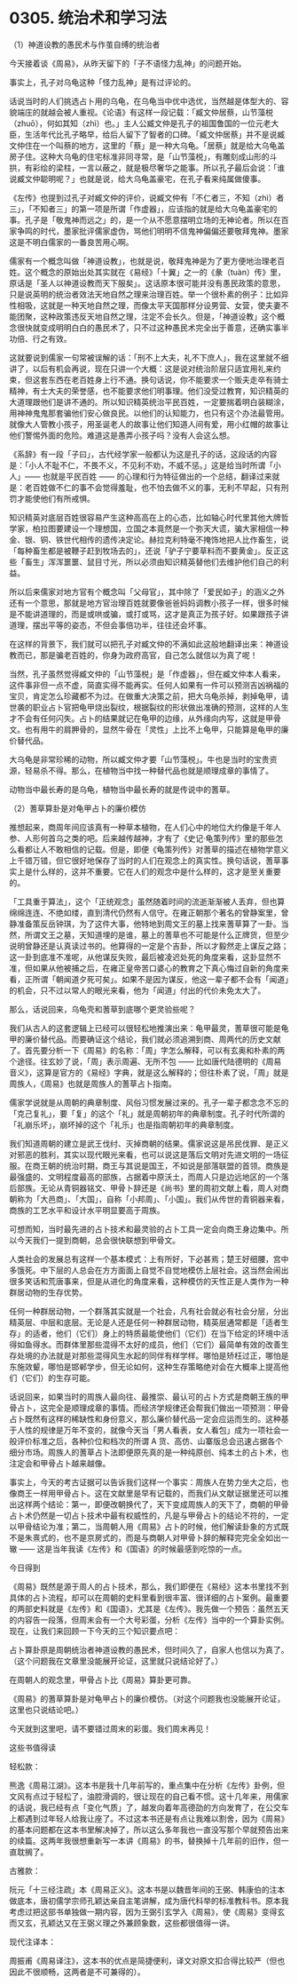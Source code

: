 # 0305. 统治术和学习法

（1）神道设教的愚民术与作茧自缚的统治者

今天接着谈《周易》，从昨天留下的「子不语怪力乱神」的问题开始。

事实上，孔子对乌龟这种「怪力乱神」是有过评论的。

话说当时的人们挑选占卜用的乌龟，在乌龟当中优中选优，当然越是体型大的、容貌端庄的就越会被人重视。《论语》有这样一段记载：「臧文仲居蔡，山节藻棁（zhuō），何如其知（zhì）也。」主人公臧文仲是孔子的祖国鲁国的一位元老大臣，生活年代比孔子略早，给后人留下了智者的口碑。「臧文仲居蔡」并不是说臧文仲住在一个叫蔡的地方，这里的「蔡」是一种大乌龟。「居蔡」就是给大乌龟盖房子住。这种大乌龟的住宅标准非同寻常，是「山节藻棁」，有雕刻成山形的斗拱，有彩绘的梁柱，一言以蔽之，就是极尽奢华之能事。所以孔子最后会说：「谁说臧文仲聪明呢？」也就是说，给大乌龟盖豪宅，在孔子看来纯属做傻事。

《左传》也提到过孔子对臧文仲的评价，说臧文仲有「不仁者三，不知（zhì）者三」，「不知者三」的第一项是所谓「作虚器」，应该指的就是给大乌龟盖豪宅的事。孔子是「敬鬼神而远之」的，是一个从不愿意摆明立场的无神论者。所以在百家争鸣的时代，墨家批评儒家虚伪，骂他们明明不信鬼神偏偏还要敬拜鬼神。墨家这是不明白儒家的一番良苦用心啊。

儒家有一个概念叫做「神道设教」，也就是说，敬拜鬼神是为了更方便地治理老百姓。这个概念的原始出处其实就在《易经》「十翼」之一的《彖（tuàn）传》里，原话是「圣人以神道设教而天下服矣」。这话原本很可能并没有愚民政策的意思，只是说英明的统治者效法天地自然之理来治理百姓。举一个很朴素的例子：比如异性相吸，这就是一种天地自然之理，而像太平天国那样分设男营、女营，使夫妻不能团聚，这种政策违反天地自然之理，注定不会长久。但是，「神道设教」这个概念很快就变成明明白白的愚民术了，只不过这种愚民术完全出于善意，还确实事半功倍、行之有效。

这就要说到儒家一句常被误解的话：「刑不上大夫，礼不下庶人」，我在这里就不细讲了，以后有机会再说，现在只讲一个大概：这是说对统治阶层只适宜用礼来约束，但这套东西在老百姓身上行不通。换句话说，你不能要求一个贩夫走卒有骑士精神，有士大夫的荣誉感，也不能要求他们明事理。他们没受过教育，知识精英的大道理跟他们是讲不通的。所以知识精英统治平民百姓，一定要揣着明白装糊涂，用神神鬼鬼那套骗他们安心做良民。以他们的认知能力，也只有这个办法最管用。就像大人管教小孩子，用圣诞老人的故事让他们知道人间有爱，用小红帽的故事让他们警惕外面的危险。难道这是愚弄小孩子吗？没有人会这么想。

《系辞》有一段「子曰」，古代经学家一般都认为这是孔子的话，这段话的内容是：「小人不耻不仁，不畏不义，不见利不劝，不威不惩。」这是给当时所谓「小人」—— 也就是平民百姓 —— 的心理和行为特征做出的一个总结，翻译过来就是：老百姓做不仁的事不会觉得羞耻，也不怕去做不义的事，无利不早起，只有刑罚才能使他们有所戒惧。

知识精英对底层百姓很容易产生这种高高在上的心态，比如轴心时代里其他大牌哲学家，柏拉图要建设一个理想国，立国之本竟然是一个弥天大谎，骗大家相信一种金、银、铜、铁世代相传的遗传决定论。赫拉克利特毫不掩饰地把人比作畜生，说「每种畜生都是被鞭子赶到牧场去的」，还说「驴子宁要草料而不要黄金」。反正这些「畜生」浑浑噩噩、鼠目寸光，所以必须由知识精英替他们去维护他们自己的利益。

所以后来儒家对地方官有个概念叫「父母官」，其中除了「爱民如子」的涵义之外还有一个意思，那就是地方官治理百姓就要像爸爸妈妈调教小孩子一样，很多时候是不能讲道理的，而是或哄或骗，或打或骂，这才是真正为孩子好。如果跟孩子讲道理，摆出平等的姿态，不但会事倍功半，往往还会坏事。

在这样的背景下，我们就可以把孔子对臧文仲的不满如此这般地翻译出来：神道设教而已，那是骗老百姓的，你身为政府高官，自己怎么就信以为真了呢！

当然，孔子虽然觉得臧文仲的「山节藻棁」是「作虚器」，但在臧文仲本人看来，这件事非但一点不虚，简直实得不能再实。任何人如果有一件可以预测吉凶祸福的宝贝，肯定怎么珍藏都不为过。在做重大决策之前，把大乌龟杀掉，剥掉龟甲，请世袭的职业占卜官把龟甲烧出裂纹，根据裂纹的形状做出准确的预测，这样的人生才不会有任何闪失。占卜的结果就记在龟甲的边缘，从外缘向内写，这就是甲骨文。也有用牛的肩胛骨的，显然牛骨在「灵性」上比不上龟甲，只能算是龟甲的廉价替代品。

大乌龟是非常珍稀的动物，所以臧文仲才要「山节藻棁」。牛也是当时的宝贵资源，轻易杀不得。那么，在植物当中找一种替代品也就是顺理成章的事情了。

动物当中最长寿的是乌龟，植物当中最长寿的就是传说中的蓍草。

（2）蓍草算卦是对龟甲占卜的廉价模仿

推想起来，商周年间应该真有一种草本植物，在人们心中的地位大约像是千年人参、人形何首乌之类的吧。后来越传越神，才有了《史记·龟策列传》里的那些怎么看都让人不敢相信的记载。但是，即便《龟策列传》对蓍草的描述在植物学意义上千错万错，但它很好地保存了当时的人们在观念上的真实性。换句话说，蓍草事实上是什么样的，这并不重要。它在人们的观念中是什么样的，这才是至关重要的。

「工具重于算法」，这个「正统观念」虽然随着时间的流逝渐渐被人丢弃，但也算绵绵连连、不绝如缕，直到清代仍然有人信守。在雍正朝那个著名的曾静案里，曾静准备策反岳钟琪，为了这件大事，他特地到周文王的墓上找来蓍草算了一卦。当然，所谓文王之墓，天知道埋的是谁，墓上的蓍草也不可能是什么正牌货，但至少说明曾静还是认真读过书的。他算得的一定是个吉卦，所以才毅然走上谋反之路；这一卦到底准不准呢，从他谋反失败，最后被凌迟处死的角度来看，这卦显然不准，但如果从他被捕之后，在雍正皇帝苦口婆心的教育之下真心悔过自新的角度来看，正所谓「朝闻道夕死可矣」。如果不是因为谋反，他这一辈子都不会有「闻道」的机会，只不过以常人的眼光来看，他为「闻道」付出的代价未免太大了。

那么，话说回来，乌龟壳和蓍草到底哪个更灵验些呢？

我们从古人的这套逻辑上已经可以很轻松地推演出来：龟甲最灵，蓍草很可能是龟甲的廉价替代品。而要确证这个结论，我们就必须追溯到商、周两代的历史文献了。首先要分析一下《周易》的名称：「周」字怎么解释，可以有玄奥和朴素的两个途径。往玄妙了说，「周」表示周遍、无所不包 —— 比如唐代陆德明的《周易音义》，这算是官方的《易经》字典，就是这么解释的；但往朴素了说，「周」就是周族人，《周易》也就是周族人的蓍草占卜指南。

儒家学说就是从周朝的典章制度、风俗习惯发展过来的。孔子一辈子都念念不忘的「克己复礼」，要「复」的这个「礼」就是周朝初年的典章制度。孔子时代所谓的「礼崩乐坏」，崩坏掉的这个「礼乐」也是指周朝初年的典章制度。

我们知道周朝的建立是武王伐纣、灭掉商朝的结果。儒家说这是吊民伐罪、是正义对邪恶的胜利，其实以现代眼光来看，也可以说这是落后文明对先进文明的一场征服。在商王朝的统治时期，商王与其说是国王，不如说是部落联盟的首领。商族是最强盛的、文明程度最高的部族，占据着中原沃土，而周人只是边远地区的一个落后部族。无论从青铜器铭文、甲骨卜辞还是《尚书》里的周初文献上看，周人对商朝称为「大邑商」、「大国」，自称「小邦周」、「小国」。我们从传世的青铜器来看，商族的工艺水平和设计水平明显要高于周族。

可想而知，当时最先进的占卜技术和最灵验的占卜工具一定会向商王身边集中。所以今天我们一提到商朝，总会很快联想到甲骨文。

人类社会的发展总有这样一个基本模式：上有所好，下必甚焉；楚王好细腰，宫中多饿死。中下层的人总会在方方面面上自觉不自觉地模仿上层社会。这当然会闹出很多笑话和荒唐事来，但是从进化的角度来看，这种模仿的天性正是人类作为一种群居动物的生存优势。

任何一种群居动物，一个群落其实就是一个社会，凡有社会就必有社会分层，分出精英层、中层和底层。无论是人还是任何一种群居动物，精英层通常都是「适者生存」的适者，他们（它们）身上的特质最能使他们（它们）在当下给定的环境中活得如鱼得水。而群体里那些混得不太好的成员，他们（它们）最简单有效的改善生存处境的办法就是对那些混得风生水起的同伴有样学样。哪怕是矫枉过正，哪怕是东施效颦，哪怕是邯郸学步，但无论如何，这种生存策略绝对会在大概率上提高他们（它们）的生存可能。

话说回来，如果当时的周族人最向往、最推崇、最认可的占卜方式是商朝王族的甲骨占卜，这完全是顺理成章的事情。而经济学规律还会帮我们做出一项预测：甲骨占卜既然有这样的稀缺性和身份意义，那么廉价替代品一定会应运而生的。这种基于人性的规律是万年不变的，就像今天当「男人看表，女人看包」成为一项社会一般评价标准之后，各种价位和档次的所谓 A 货、高仿、山寨版总会迅速占据各个细分市场。周族人的蓍草占卜法即便原先真的是一种纯原创、纯本土的占卜术，也注定会和甲骨占卜越来越像。

事实上，今天的考古证据可以告诉我们这样一个事实：周族人在势力坐大之后，也像商王一样用甲骨占卜。这在文献里是早有记载的，而我们从文献证据里还可以推出这样两个结论：第一，即便改朝换代了，天下变成周族人的天下了，商朝的甲骨占卜术仍然是一切占卜技术中最有权威性的，凡是与甲骨占卜的结论不符的，一定以甲骨结论为准；第二，当周朝人用《周易》占卜的时候，他们解读卦象的方式既不是朱熹式的，也不是京房式的，而是与商朝人对甲骨卜辞的解释完完全全如出一辙 —— 这是当年我读《左传》和《国语》的时候最感到吃惊的一点。

今日得到

《周易》既然是源于周人的占卜技术，那么，我们即便在《易经》这本书里找不到具体的占卜流程，却可以在周朝的史料里看到很丰富、很详细的占卜案例。最重要的两部史料就是《左传》和《国语》，尤其是《左传》。我先做一个预告：虽然五天的内容告一段落，但周末会有一个大号彩蛋，分析《左传》当中的一个算卦实例。现在，让我们来回顾一下今天的三个知识要点吧：

占卜算卦原是周朝统治者神道设教的愚民术，但时间久了，自家人也信以为真了。（这个问题我在文章里没能展开论证，这里就只说结论好了。）

在周朝人的观念里，甲骨占卜比《周易》算卦更可靠。

《周易》的蓍草算卦是对龟甲占卜的廉价模仿。（对这个问题我也没能展开论证，这里也只说结论吧。）

今天就到这里吧，请不要错过周末的彩蛋。我们周末再见！

这些书值得读

轻松款：

熊逸《周易江湖》。这本书是我十几年前写的，重点集中在分析《左传》卦例，但文风有点过于轻松了，油腔滑调的，很让现在的自己看不惯。这十几年来，用儒家的话说，我已经有点「变化气质」了，越发向着年高德劭的方向发育了，在公交车上都遇到过年轻人给我让座了。不过这本书还是有点让我难以割舍，因为《周易》的基本问题都在这本书里解决掉了，所以这么多年我也一直没写那个早就预告出来的续篇。这两年我很想重新写一本讲《周易》的书，替换掉十几年前的旧作，但一直耽搁了。

古雅款：

阮元「十三经注疏」本《周易正义》。这本书是以魏晋年间的王弼、韩康伯的注本做底本，唐初儒学宗师孔颖达亲自主笔讲解，成为唐代科举的标准教科书。原本我考虑过把这部书单独做一期内容，因为王弼引玄学入《周易》，使《周易》变得玄而又玄，孔颖达又在王弼义理之外兼顾象数，这些都很值得一讲。

现代注译本：

周振甫《周易译注》，这本书的优点是简捷便利，译文对原文扣合得比较严（但也因此不很顺畅，这两者是不可兼得的）。

